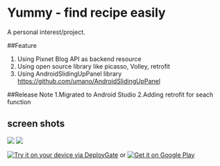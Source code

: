 # Yummy - find recipe easily
A personal interest/project.

##Feature
1. Using Pixnet Blog API as backend resource
2. Using open source library like picasso, Volley, retrofit
3. Using AndroidSlidingUpPanel library https://github.com/umano/AndroidSlidingUpPanel

##Release Note
1.Migrated to Android Studio
2.Adding retrofit for seach function 

## screen shots
<img src="https://lh4.ggpht.com/NFDU47yKTdV3_bI7NI_OzDLU_y1dFLm55hz4iAiwdbWw3U5Ex_Sx-yPf4PytBuxAdQ=h310-rw">
<img src="https://lh4.ggpht.com/9fecZj0DwLIqKBCNt0lRzUEWpJjWdTLBSxsA2Yb00vbHGdTc1nRuJN_qQNLDeC_r1A=h310-rw">



[<img src="https://dply.me/dsectg/button/large" alt="Try it on your device via DeployGate">](https://dply.me/dsectg#install)
or
<a href="https://play.google.com/store/apps/details?id=com.cgearc.yummy">
  <img alt="Get it on Google Play"
       src="https://developer.android.com/images/brand/en_generic_rgb_wo_45.png" />
</a>
